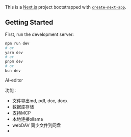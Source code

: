 This is a [Next.js](https://nextjs.org) project bootstrapped with [`create-next-app`](https://nextjs.org/docs/app/api-reference/cli/create-next-app).

## Getting Started

First, run the development server:

```bash
npm run dev
# or
yarn dev
# or
pnpm dev
# or
bun dev
```

AI-editor

功能：
- 文件导出md, pdf, doc, docx
- 数据库存储
- 支持MCP
- 本地连接ollama
- webDAV 同步文件到网盘
-





